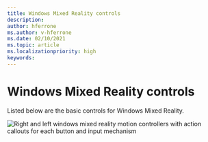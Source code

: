 ```yaml
---
title: Windows Mixed Reality controls
description: 
author: hferrone
ms.author: v-hferrone
ms.date: 02/10/2021
ms.topic: article
ms.localizationpriority: high
keywords: 
---
```


# Windows Mixed Reality controls

Listed below are the basic controls for Windows Mixed Reality.

![Right and left windows mixed reality motion controllers with action callouts for each button and input mechanism]()